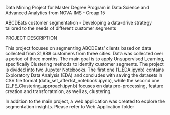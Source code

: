 Data Mining Project for Master Degree Program in Data Science and Advanced Analytics from NOVA IMS - Group 15

ABCDEats customer segmentation - Developing a data-drive strategy tailored to the needs of different customer segments

PROJECT DESCRIPTION

This project focuses on segmenting ABCDEats’ clients based on data collected from 31,888 customers from three cities. Data was collected over a period of three months. The main goal is to apply Unsupervised Learning, specifically Clustering methods to identify customer segments.
The project is divided into two Jupyter Notebooks. The first one (1_EDA.ipynb) contains Exploratory Data Analysis (EDA) and concludes with saving the datasets in CSV file format (data_set_after1st_notebook.ipynb), while the second one (2_FE_Clustering_approach.ipynb) focuses on data pre-processing, feature creation and transforatmion, as well as, clustering.


In addition to the main project, a web application was created to explore the segmentation insights. Please refer to Web Application folder 

